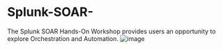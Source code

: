 # Splunk-SOAR-
The Splunk SOAR Hands-On Workshop provides users an opportunity to explore Orchestration and Automation.
![image](https://github.com/user-attachments/assets/f29d1ff0-3783-4a6b-8dc8-c182b0ea2942)
